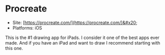 # Procreate

* Site: [https://procreate.com/](https://procreate.com/)&#x20;
* Platforms: iOS

This is the #1 drawing app for iPads. I consider it one of the best apps ever made. And if you have an iPad and want to draw I recommend starting with this one.
